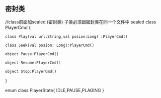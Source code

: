 
 ## 密封类
//class前面加sealed  (密封类)  子类必须跟密封类在同一个文件中
sealed class PlayerCmd {

    class Play(val url:String,val posion:Long) :PlayerCmd()

    class Seek(val posion: Long):PlayerCmd()

    object Pause:PlayerCmd()

    object Resume:PlayerCmd()

    object Stop:PlayerCmd()
}


enum class PlayerState{
    IDLE,PAUSE,PLAGING
}